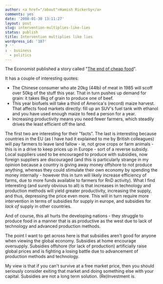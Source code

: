 ```yaml
---
author: <a href="/about">Hamish Rickerby</a>
comments: yes
date: '2008-01-30 13:11:27'
layout: post
slug: intervention-multiplies-like-lies
status: publish
title: Intervention multiplies like lies
wordpress_id: '187'
? ''
: - business
  - politics
---
```


The Economist published a story called "<a target="_blank" title="The end of cheap food" href="http://www.economist.com/opinion/displaystory.cfm?story_id=10252015">The end of cheap food</a>".

It has a couple of interesting quotes:
<ul>
	<li>The Chinese consumer who ate 20kg (44lb) of meat in 1985 will scoff over 50kg of the stuff this year. That in turn pushes up demand for grain: it takes 8kg of grain to produce one of beef.</li>
	<li>This year biofuels will take a third of America's (record) maize harvest. That affects food markets directly: fill up an <span class="scaps">SUV</span>'s fuel tank with ethanol and you have used enough maize to feed a person for a year.</li>
	<li>Increasing productivity means you need fewer farmers, which steadily drives the least efficient off the land.</li>
</ul>
The first two are interesting for their "facts".  The last is interesting because countries in the EU (as I have had it explained to me by British colleagues) will pay farmers to leave land fallow - ie, not grow crops or farm animals - this is in a drive to keep prices up in Europe - sort of a reverse subsidy.  Local suppliers used to be encouraged to produce with subsidies, now foreign suppliers are discouraged (and this is particularly strange in my opinion because a country is giving away money offshore to not produce anything, whereas they could stimulate their own economy by spending the money internally - however this in turn will likely increase efficiency of farms, due to more funds available to farmers for RnD activity).  What I find interesting (and surely obvious to all) is that increases in technology and production methods will yield greater productivity, increasing the supply, and thus, depressing the price even more.  This will in turn require more intervention in terms of subsidies for supply in europe, and subsidies for <span style="font-style: italic">lack of</span> supply in other countries.

And of course, this all hurts the developing nations - they struggle to produce food in a manner that is as productive as the west due to lack of technology and advanced production methods.

The point I want to get across here is that subsidies aren't good for anyone when viewing the global economy.  Subsidies at home encourage oversupply.  Subsidies offshore (for lack of production) artificially raise global prices and is fighting a losing battle due to advancement of production methods and technology.

My view is that if you can't survive at a free market price, then you should seriously consider exiting that market and doing something else with your capital.  Subsidies are not a long term solution.  (Re)Investment is.